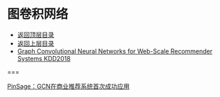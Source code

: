 # 图卷积网络

* [返回顶层目录](../../../../../SUMMARY.md)
* [返回上层目录](../deep-learning.md)
* [Graph Convolutional Neural Networks for Web-Scale Recommender Systems KDD2018](Graph-Convolutional-Neural-Networks-for-Web-Scale-Recommender-Systems.md)



===

[PinSage：GCN在商业推荐系统首次成功应用](https://zhuanlan.zhihu.com/p/63214411)




